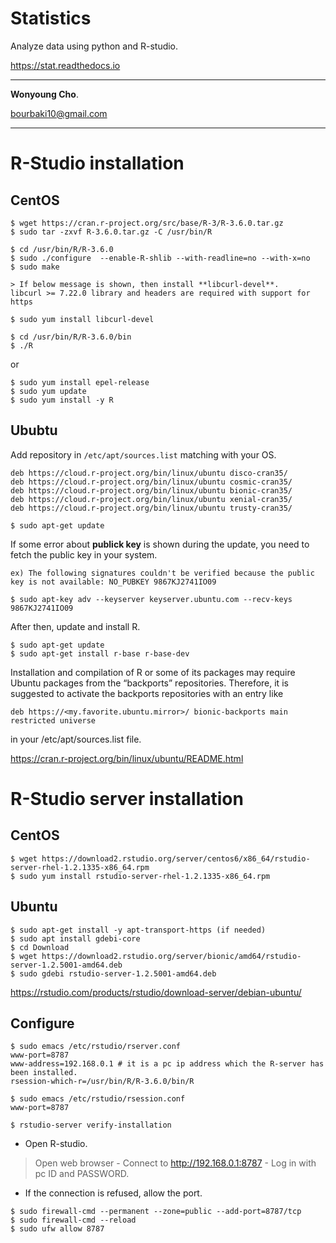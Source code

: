 # Statistics

Analyze data using python and R-studio.

<a href="https://stat.readthedocs.io" target="_blank"> https://stat.readthedocs.io </a>


---

**Wonyoung Cho**.

<bourbaki10@gmail.com>

---
# R-Studio installation
## CentOS
```
$ wget https://cran.r-project.org/src/base/R-3/R-3.6.0.tar.gz
$ sudo tar -zxvf R-3.6.0.tar.gz -C /usr/bin/R

$ cd /usr/bin/R/R-3.6.0
$ sudo ./configure  --enable-R-shlib --with-readline=no --with-x=no
$ sudo make

> If below message is shown, then install **libcurl-devel**.
libcurl >= 7.22.0 library and headers are required with support for https

$ sudo yum install libcurl-devel

$ cd /usr/bin/R/R-3.6.0/bin
$ ./R
```
or
```
$ sudo yum install epel-release
$ sudo yum update
$ sudo yum install -y R
```

## Ububtu
Add repository in `/etc/apt/sources.list` matching with your OS.
```
deb https://cloud.r-project.org/bin/linux/ubuntu disco-cran35/
deb https://cloud.r-project.org/bin/linux/ubuntu cosmic-cran35/
deb https://cloud.r-project.org/bin/linux/ubuntu bionic-cran35/
deb https://cloud.r-project.org/bin/linux/ubuntu xenial-cran35/
deb https://cloud.r-project.org/bin/linux/ubuntu trusty-cran35/

$ sudo apt-get update
```
If some error about **publick key** is shown during the update, you need to fetch the public key in your system.
```
ex) The following signatures couldn't be verified because the public key is not available: NO_PUBKEY 9867KJ2741IO09

$ sudo apt-key adv --keyserver keyserver.ubuntu.com --recv-keys 9867KJ2741IO09
```
After then, update and install R.
```
$ sudo apt-get update
$ sudo apt-get install r-base r-base-dev
```
Installation and compilation of R or some of its packages may require Ubuntu packages from the “backports” repositories. Therefore, it is suggested to activate the backports repositories with an entry like
```
deb https://<my.favorite.ubuntu.mirror>/ bionic-backports main restricted universe
```
in your /etc/apt/sources.list file.

<https://cran.r-project.org/bin/linux/ubuntu/README.html>


# R-Studio server installation
## CentOS
```
$ wget https://download2.rstudio.org/server/centos6/x86_64/rstudio-server-rhel-1.2.1335-x86_64.rpm
$ sudo yum install rstudio-server-rhel-1.2.1335-x86_64.rpm
```

## Ubuntu
```
$ sudo apt-get install -y apt-transport-https (if needed)
$ sudo apt install gdebi-core
$ cd Download
$ wget https://download2.rstudio.org/server/bionic/amd64/rstudio-server-1.2.5001-amd64.deb
$ sudo gdebi rstudio-server-1.2.5001-amd64.deb
```
<https://rstudio.com/products/rstudio/download-server/debian-ubuntu/>

## Configure
```
$ sudo emacs /etc/rstudio/rserver.conf
www-port=8787
www-address=192.168.0.1 # it is a pc ip address which the R-server has been installed.
rsession-which-r=/usr/bin/R/R-3.6.0/bin/R

$ sudo emacs /etc/rstudio/rsession.conf
www-port=8787

$ rstudio-server verify-installation
```
- Open R-studio.

> Open web browser - Connect to http://192.168.0.1:8787 - Log in with pc ID and PASSWORD.

- If the connection is refused, allow the port.
```
$ sudo firewall-cmd --permanent --zone=public --add-port=8787/tcp
$ sudo firewall-cmd --reload
$ sudo ufw allow 8787
```
